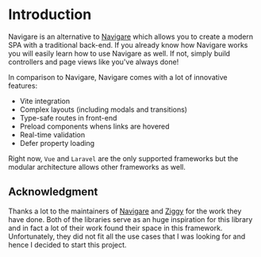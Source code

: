 # Introduction

Navigare is an alternative to [Navigare](https://inertiajs.com/) which allows you to create a modern SPA with a traditional back-end. If you already know how Navigare works you will easily learn how to use Navigare as well. If not, simply build controllers and page views like you've always done!

In comparison to Navigare, Navigare comes with a lot of innovative features:

- Vite integration
- Complex layouts (including modals and transitions)
- Type-safe routes in front-end
- Preload components whens links are hovered
- Real-time validation
- Defer property loading

Right now, `Vue` and `Laravel` are the only supported frameworks but the modular architecture allows other frameworks as well.

## Acknowledgment

Thanks a lot to the maintainers of [Navigare](https://inertiajs.com/) and [Ziggy](https://github.com/tighten/ziggy) for the work they have done. Both of the libraries serve as an huge inspiration for this library and in fact a lot of their work found their space in this framework. Unfortunately, they did not fit all the use cases that I was looking for and hence I decided to start this project.

